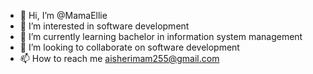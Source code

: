 - 👋 Hi, I’m @MamaEllie
- 👀 I’m interested in software development
- 🌱 I’m currently learning bachelor in information system management
- 💞️ I’m looking to collaborate on software development
- 📫 How to reach me aisherimam255@gmail.com

<!---
MamaEllie/MamaEllie is a ✨ special ✨ repository because its `README.md` (this file) appears on your GitHub profile.
You can click the Preview link to take a look at your changes.
--->
